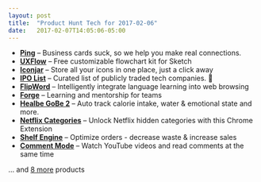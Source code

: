 ```yaml
---
layout: post
title:  "Product Hunt Tech for 2017-02-06"
date:   2017-02-07T14:05:06-05:00
---
```


* **[Ping](https://www.producthunt.com/posts/ping-7?utm_campaign=producthunt-api&utm_medium=api&utm_source=Application%3A+Daily+Digest+RSS+%28ID%3A+3202%29)** – Business cards suck, so we help you make real connections.
* **[UXFlow](https://www.producthunt.com/posts/uxflow?utm_campaign=producthunt-api&utm_medium=api&utm_source=Application%3A+Daily+Digest+RSS+%28ID%3A+3202%29)** – Free customizable flowchart kit for Sketch
* **[Iconjar](https://www.producthunt.com/posts/iconjar-27d1357a-d286-4c95-9c4d-ce1558dc8113?utm_campaign=producthunt-api&utm_medium=api&utm_source=Application%3A+Daily+Digest+RSS+%28ID%3A+3202%29)** – Store all your icons in one place, just a click away
* **[IPO List](https://www.producthunt.com/posts/ipo-list?utm_campaign=producthunt-api&utm_medium=api&utm_source=Application%3A+Daily+Digest+RSS+%28ID%3A+3202%29)** – Curated list of publicly traded tech companies. 🦄
* **[FlipWord](https://www.producthunt.com/posts/flipword?utm_campaign=producthunt-api&utm_medium=api&utm_source=Application%3A+Daily+Digest+RSS+%28ID%3A+3202%29)** – Intelligently integrate language learning into web browsing
* **[Forge](https://www.producthunt.com/posts/forge-4?utm_campaign=producthunt-api&utm_medium=api&utm_source=Application%3A+Daily+Digest+RSS+%28ID%3A+3202%29)** – Learning and mentorship for teams
* **[Healbe GoBe 2](https://www.producthunt.com/posts/healbe-gobe-2?utm_campaign=producthunt-api&utm_medium=api&utm_source=Application%3A+Daily+Digest+RSS+%28ID%3A+3202%29)** – Auto track calorie intake, water & emotional state and more.
* **[Netflix Categories](https://www.producthunt.com/posts/netflix-categories-2?utm_campaign=producthunt-api&utm_medium=api&utm_source=Application%3A+Daily+Digest+RSS+%28ID%3A+3202%29)** – Unlock Netflix hidden categories with this Chrome Extension
* **[Shelf Engine](https://www.producthunt.com/posts/shelf-engine?utm_campaign=producthunt-api&utm_medium=api&utm_source=Application%3A+Daily+Digest+RSS+%28ID%3A+3202%29)** – Optimize orders - decrease waste & increase sales
* **[Comment Mode](https://www.producthunt.com/posts/comment-mode?utm_campaign=producthunt-api&utm_medium=api&utm_source=Application%3A+Daily+Digest+RSS+%28ID%3A+3202%29)** – Watch YouTube videos and read comments at the same time

… and [8 more](https://www.producthunt.com/tech) products